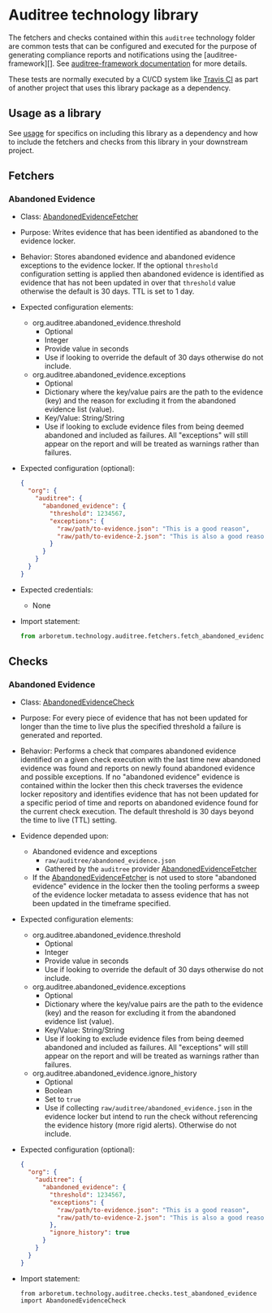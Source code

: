 # Auditree technology library

The fetchers and checks contained within this `auditree` technology folder are common tests that can be configured and
executed for the purpose of generating compliance reports and notifications using the [auditree-framework][].
See [auditree-framework documentation](https://complianceascode.github.io/auditree-framework/) for more details.

These tests are normally executed by a CI/CD system like [Travis CI](https://travis-ci.com/) as part of another project
that uses this library package as a dependency.

## Usage as a library

See [usage][usage] for specifics on including this library as a dependency and how to include the fetchers and checks
from this library in your downstream project.

## Fetchers

### Abandoned Evidence

* Class: [AbandonedEvidenceFetcher][fetch-abandoned-evidence]
* Purpose: Writes evidence that has been identified as abandoned to the evidence locker.
* Behavior: Stores abandoned evidence and abandoned evidence exceptions to the evidence locker.  If the optional
`threshold` configuration setting is applied then abandoned evidence is identified as evidence that has not been
updated in over that `threshold` value otherwise the default is 30 days.  TTL is set to 1 day.
* Expected configuration elements:
   * org.auditree.abandoned\_evidence.threshold
      * Optional
      * Integer
      * Provide value in seconds
      * Use if looking to override the default of 30 days otherwise do not include.
   * org.auditree.abandoned\_evidence.exceptions
      * Optional
      * Dictionary where the key/value pairs are the path to the evidence (key) and the reason for excluding it from the
      abandoned evidence list (value).
      * Key/Value: String/String
      * Use if looking to exclude evidence files from being deemed abandoned and included as failures.  All "exceptions"
      will still appear on the report and will be treated as warnings rather than failures.
* Expected configuration (optional):

   ```json
   {
     "org": {
       "auditree": {
         "abandoned_evidence": {
           "threshold": 1234567,
           "exceptions": {
             "raw/path/to-evidence.json": "This is a good reason",
             "raw/path/to-evidence-2.json": "This is also a good reason"
           }
         }
       }
     }
   }
   ```
* Expected credentials:
   * None
* Import statement:

   ```python
   from arboretum.technology.auditree.fetchers.fetch_abandoned_evidence import AbandonedEvidenceFetcher
   ```

## Checks

### Abandoned Evidence

* Class: [AbandonedEvidenceCheck][check-abandoned-evidence]
* Purpose: For every piece of evidence that has not been updated for longer than the time to live plus the specified
threshold a failure is generated and reported.
* Behavior: Performs a check that compares abandoned evidence identified on a given check execution with the last time new
abandoned evidence was found and reports on newly found abandoned evidence and possible exceptions.  If no "abandoned
evidence" evidence is contained within the locker then this check traverses the evidence locker repository and
identifies evidence that has not been updated for a specific period of time and reports on abandoned evidence found for
the current check execution.  The default threshold is 30 days beyond the time to live (TTL) setting.
* Evidence depended upon:
   * Abandoned evidence and exceptions
      * `raw/auditree/abandoned_evidence.json`
      * Gathered by the `auditree` provider [AbandonedEvidenceFetcher][fetch-abandoned-evidence]
   * If the [AbandonedEvidenceFetcher][fetch-abandoned-evidence] is not used to store "abandoned evidence" evidence in
   the locker then the tooling performs a sweep of the evidence locker metadata to assess evidence that has not been
   updated in the timeframe specified.
* Expected configuration elements:
   * org.auditree.abandoned\_evidence.threshold
      * Optional
      * Integer
      * Provide value in seconds
      * Use if looking to override the default of 30 days otherwise do not include.
   * org.auditree.abandoned\_evidence.exceptions
      * Optional
      * Dictionary where the key/value pairs are the path to the evidence (key) and the reason for excluding it from the
      abandoned evidence list (value).
      * Key/Value: String/String
      * Use if looking to exclude evidence files from being deemed abandoned and included as failures.  All "exceptions"
      will still appear on the report and will be treated as warnings rather than failures.
   * org.auditree.abandoned\_evidence.ignore\_history
      * Optional
      * Boolean
      * Set to `true`
      * Use if collecting `raw/auditree/abandoned_evidence.json` in the evidence locker but intend to run the check
      without referencing the evidence history (more rigid alerts).  Otherwise do not include.
* Expected configuration (optional):

   ```json
   {
     "org": {
       "auditree": {
         "abandoned_evidence": {
           "threshold": 1234567,
           "exceptions": {
             "raw/path/to-evidence.json": "This is a good reason",
             "raw/path/to-evidence-2.json": "This is also a good reason"
           },
           "ignore_history": true
         }
       }
     }
   }
   ```

* Import statement:

   ```
   from arboretum.technology.auditree.checks.test_abandoned_evidence import AbandonedEvidenceCheck
   ```


[usage]: https://github.com/ComplianceAsCode/auditree-arboretum#usage
[fetch-abandoned-evidence]: https://github.com/ComplianceAsCode/auditree-arboretum/blob/main/arboretum/technology/auditree/fetchers/fetch_abandoned_evidence.py
[check-abandoned-evidence]: https://github.com/ComplianceAsCode/auditree-arboretum/blob/main/arboretum/technology/auditree/checks/test_abandoned_evidence.py
